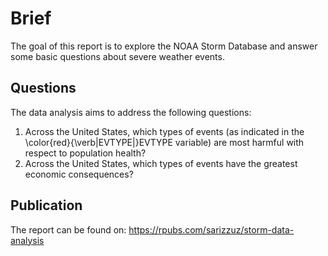 # Brief
The goal of this report is to explore the NOAA Storm Database and answer some basic questions about severe weather events. 

## Questions
The data analysis aims to address the following questions:

1. Across the United States, which types of events (as indicated in the \color{red}{\verb|EVTYPE|}EVTYPE variable) are most harmful with respect to population health?
2. Across the United States, which types of events have the greatest economic consequences?

## Publication
The report can be found on: https://rpubs.com/sarizzuz/storm-data-analysis
